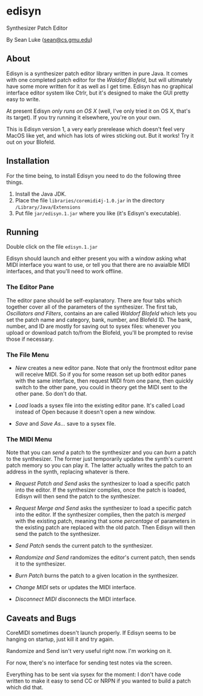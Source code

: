 # edisyn
Synthesizer Patch Editor

By Sean Luke (sean@cs.gmu.edu)


## About

Edisyn is a synthesizer patch editor library written in pure Java.  It comes with one completed patch editor
for the *Waldorf Blofeld*, but will ultimately have some more written for it as well as I get time.  Edisyn
has no graphical interface editor system like Ctrlr, but it's designed to make the GUI pretty easy to write.

At present Edisyn *only runs on OS X* (well, I've only tried it on OS X, that's its target).  If you try running
it elsewhere, you're on your own.

This is Edisyn version 1, a very early prerelease which doesn't feel very MacOS like yet, and which has lots of
wires sticking out.  But it works!  Try it out on your Blofeld.


## Installation

For the time being, to install Edisyn you need to do the following three things.

1. Install the Java JDK.
2. Place the file `libraries/coremidi4j-1.0.jar` in the directory `/Library/Java/Extensions`
3. Put file `jar/edisyn.1.jar` where you like (it's Edisyn's executable).


## Running

Double click on the file `edisyn.1.jar`

Edisyn should launch and either present you with a window asking what MIDI interface you want to use, or tell
you that there are no avaialble MIDI interfaces, and that you'll need to work offline.


### The Editor Pane

The editor pane should be self-explanatory.  There are four tabs which together cover all of the parameters of 
the synthesizer.  The first tab, *Oscillators and Filters*, contains an are called *Waldorf Blofeld* which
lets you set the patch name and category, bank, number, and Blofeld ID.   The bank, number, and ID are mostly
for saving out to sysex files: whenever you upload or download patch to/from the Blofeld, you'll be prompted
to revise those if necessary.

### The File Menu

* *New* creates a new editor pane.  Note that only the frontmost editor pane will receive MIDI.  So if you for
some reason set up both editor panes with the same interface, then request MIDI from one pane, then quickly
switch to the other pane, you could in theory get the MIDI sent to the other pane.  So don't do that.

* *Load* loads a sysex file into the existing editor pane.  It's called Load instead of Open because it 
doesn't open a new window.

* *Save* and *Save As...* save to a sysex file.


### The MIDI Menu

Note that you can *send* a patch to the synthesizer and you can *burn* a patch to the synthesizer.  The former
just temporarily updates the synth's current patch memory so you can play it.  The latter actually writes the 
patch to an address in the synth, replacing whatever is there.

* *Request Patch and Send* asks the synthesizer to load a specific patch into the editor.  If the synthesizer complies,
once the patch is loaded, Edisyn will then send the patch to the synthesizer.

* *Request Merge and Send* asks the synthesizer to load a specific patch into the editor.  If the synthesizer complies,
then the patch is *merged* with the existing patch, meaning that some *percentage* of parameters in the existing
patch are replaced with the old patch.  Then Edisyn will then send the patch to the synthesizer.

* *Send Patch* sends the current patch to the synthesizer.

* *Randomize and Send* randomizes the editor's current patch, then sends it to the synthesizer.

* *Burn Patch* burns the patch to a given location in the synthesizer.

* *Change MIDI* sets or updates the MIDI interface.

* *Disconnect MIDI* disconnects the MIDI interface.


## Caveats and Bugs

CoreMIDI sometimes doesn't launch properly.  If Edisyn seems to be hanging on startup, just kill it and try again.

Randomize and Send isn't very useful right now.  I'm working on it.

For now, there's no interface for sending test notes via the screen.

Everything has to be sent via sysex for the moment: I don't have code written to make it easy to send CC or NRPN
if you wanted to build a patch which did that.

